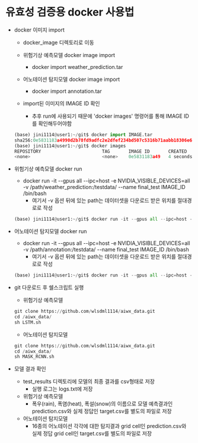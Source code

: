 # 유효성 검증용 docker 사용법

- docker 이미지 import
    - docker_image 디렉토리로 이동

    - 위험기상 예측모델 docker image import
        - docker import weather_prediction.tar
    - 어노테이션 탐지모델 docker image import
        - docker import annotation.tar
    - import된 이미지의 IMAGE ID 확인
        - 추후 run에 사용되기 때문에 'docker images' 명령어를 통해 IMAGE ID를 확인해두어야함
        
    ```python
    (base) jini1114@user1:~/git$ docker import IMAGE.tar
    sha256:0e5831183a4990d2b78fd9adfc2e2dfef234bd507c5316b71aabb18306e6512b
    (base) jini1114@user1:~/git$ docker images
    REPOSITORY                       TAG       IMAGE ID       CREATED         SIZE
    <none>                           <none>    0e5831183a49   4 seconds ago   8.74GB
    ```
        
- 위험기상 예측모델 docker run
    - docker run -it --gpus all --ipc=host -e NVIDIA_VISIBLE_DEVICES=all -v /path/weather_prediction:/testdata/ --name final_test IMAGE_ID  /bin/bash
        - 여기서 -v 옵션 뒤에 있는 path는 데이터셋을 다운로드 받은 위치를 절대경로로 작성
    ```python
    (base) jini1114@user1:~/git$ docker run -it --gpus all --ipc=host -e NVIDIA_VISIBLE_DEVICES=all -v /mnt/ai-nas02/WORK/jini1114/proof_of_validity/weather_prediction:/testdata/ --name final_test 0e5831183a49  /bin/bash
    ```
- 어노테이션 탐지모델 docker run
    - docker run -it --gpus all --ipc=host -e NVIDIA_VISIBLE_DEVICES=all -v /path/annotation:/testdata/ --name final_test IMAGE_ID  /bin/bash
        - 여기서 -v 옵션 뒤에 있는 path는 데이터셋을 다운로드 받은 위치를 절대경로로 작성
    ```python
    (base) jini1114@user1:~/git$ docker run -it --gpus all --ipc=host -e NVIDIA_VISIBLE_DEVICES=all -v /mnt/ai-nas02/WORK/jini1114/proof_of_validity/weather_prediction:/testdata/ --name final_test 0e5831183a49  /bin/bash
    ```

- git 다운로드 후 쉘스크립트 실행
    - 위험기상 예측모델
    
    ```python
    git clone https://github.com/wlsdml1114/aiwx_data.git
    cd /aiwx_data/
    sh LSTM.sh
    ```
    
    - 어노테이션 탐지모델
    
    ```python
    git clone https://github.com/wlsdml1114/aiwx_data.git
    cd /aiwx_data/
    sh MASK_RCNN.sh
    ```

- 모델 결과 확인
    - test_results 디렉토리에 모델의 최종 결과를 csv형태로 저장
        - 실행 로그는 logs.txt에 저장
    - 위험기상 예측모델
        - 폭우(rain), 폭염(heat), 폭설(snow)의 이름으로 모델 예측결과인 prediction.csv와 실제 정답인 target.csv를 별도의 파일로 저장
    - 어노테이션 탐지모델
        - 16종의 어노테이션 각각에 대한 탐지결과 grid cell인 prediction.csv와 실제 정답 grid cell인 target.csv를 별도의 파일로 저장
